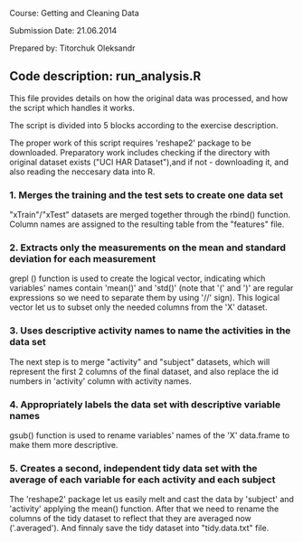 Course: Getting and Cleaning Data

Submission Date: 21.06.2014

Prepared by: Titorchuk Oleksandr

## Code description: run_analysis.R

This file provides details on how the original data was processed, and how the script which handles it works.

The script is divided into 5 blocks according to the exercise description.

The proper work of this script requires 'reshape2' package to be downloaded.
Preparatory work includes checking if the directory with original dataset exists ("UCI HAR Dataset"),and if not - downloading it, and also reading the neccesary data into R.

### 1. Merges the training and the test sets to create one data set
"xTrain"/"xTest" datasets are merged together through the rbind() function.
Column names are assigned to the resulting table from the "features" file.

### 2. Extracts only the measurements on the mean and standard deviation for each measurement
grepl () function is used to create the logical vector, indicating which variables' names contain 'mean()' and 'std()' (note that '(' and ')' are regular expressions so we need to separate them by using '//' sign).
This logical vector let us to subset only the needed columns from the 'X' dataset. 

### 3. Uses descriptive activity names to name the activities in the data set
The next step is to merge "activity" and "subject" datasets, which will represent the first 2 columns of the final dataset, and also replace the id numbers in 'activity' column with activity names.

### 4. Appropriately labels the data set with descriptive variable names
gsub() function is used to rename variables' names of the 'X' data.frame to make them more descriptive.

### 5. Creates a second, independent tidy data set with the average of each variable for each activity and each subject
The 'reshape2' package let us easily melt and cast the data by 'subject' and 'activity' applying the mean() function. 
After that we need to rename the columns of the tidy dataset to reflect that they are averaged now ('.averaged').
And finnaly save the tidy dataset into "tidy.data.txt" file.